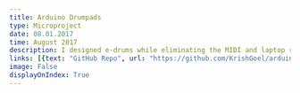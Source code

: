 ```yaml
---
title: Arduino Drumpads
type: Microproject
date: 08.01.2017
time: August 2017
description: I designed e-drums while eliminating the MIDI and laptop requirements that require close to none setup and make it more cost-effective.
links: [{text: "GitHub Repo", url: "https://github.com/KrishGoel/arduino-drum-pads"}]
image: False
displayOnIndex: True
---
```

